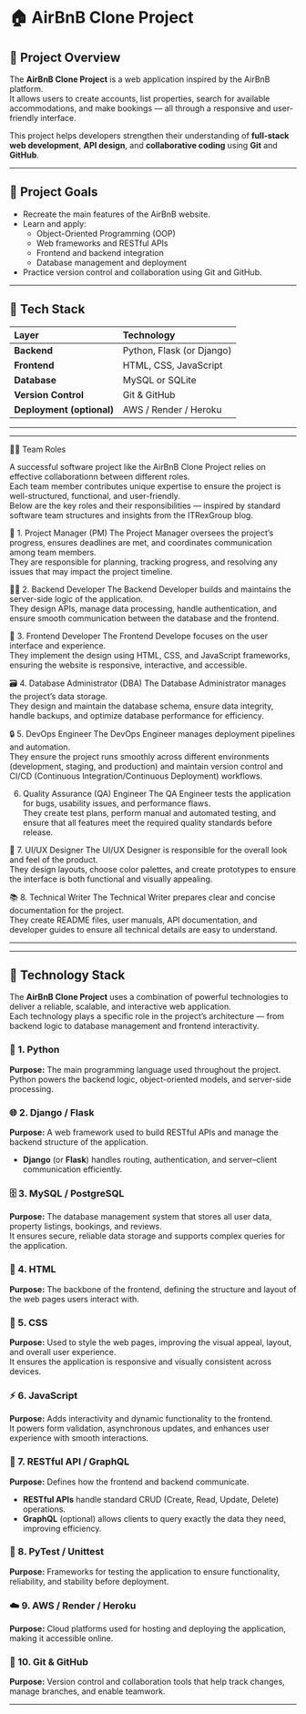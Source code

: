 # 🏠 AirBnB Clone Project

## 📘 Project Overview
The **AirBnB Clone Project** is a web application inspired by the AirBnB platform.  
It allows users to create accounts, list properties, search for available accommodations, and make bookings — all through a responsive and user-friendly interface.

This project helps developers strengthen their understanding of **full-stack web development**, **API design**, and **collaborative coding** using **Git** and **GitHub**.

---

## 🎯 Project Goals
- Recreate the main features of the AirBnB website.
- Learn and apply:
  - Object-Oriented Programming (OOP)
  - Web frameworks and RESTful APIs
  - Frontend and backend integration
  - Database management and deployment
- Practice version control and collaboration using Git and GitHub.

---

## 🧰 Tech Stack

| Layer | Technology |
|:------|:------------|
| **Backend** | Python, Flask (or Django) |
| **Frontend** | HTML, CSS, JavaScript |
| **Database** | MySQL or SQLite |
| **Version Control** | Git & GitHub |
| **Deployment (optional)** | AWS / Render / Heroku |

---
---

 👩‍💻 Team Roles

A successful software project like the AirBnB Clone Project relies on effective collaborationn between different roles.  
Each team member contributes unique expertise to ensure the project is well-structured, functional, and user-friendly.  
Below are the key roles and their responsibilities — inspired by standard software team structures and insights from the ITRexGroup blog.

🧠 1. Project Manager (PM)
The Project Manager oversees the project’s progress, ensures deadlines are met, and coordinates communication among team members.  
They are responsible for planning, tracking progress, and resolving any issues that may impact the project timeline.

🧑‍💻 2. Backend Developer
The Backend Developer builds and maintains the server-side logic of the application.  
They design APIs, manage data processing, handle authentication, and ensure smooth communication between the database and the frontend.

 🎨 3. Frontend Developer
The Frontend Develope focuses on the user interface and experience.  
They implement the design using HTML, CSS, and JavaScript frameworks, ensuring the website is responsive, interactive, and accessible.

🗃️ 4. Database Administrator (DBA)
The Database Administrator manages the project’s data storage.  
They design and maintain the database schema, ensure data integrity, handle backups, and optimize database performance for efficiency.

🔒 5. DevOps Engineer
The DevOps Engineer manages deployment pipelines and automation.  
They ensure the project runs smoothly across different environments (development, staging, and production) and maintain version control and CI/CD (Continuous Integration/Continuous Deployment) workflows.

 6. Quality Assurance (QA) Engineer
The QA Engineer tests the application for bugs, usability issues, and performance flaws.  
They create test plans, perform manual and automated testing, and ensure that all features meet the required quality standards before release.

 🧩 7. UI/UX Designer
The UI/UX Designer is responsible for the overall look and feel of the product.  
They design layouts, choose color palettes, and create prototypes to ensure the interface is both functional and visually appealing.

📚 8. Technical Writer
The Technical Writer prepares clear and concise documentation for the project.  
They create README files, user manuals, API documentation, and developer guides to ensure all technical details are easy to understand.

---
---

## 🧰 Technology Stack

The **AirBnB Clone Project** uses a combination of powerful technologies to deliver a reliable, scalable, and interactive web application.  
Each technology plays a specific role in the project’s architecture — from backend logic to database management and frontend interactivity.

### 🐍 1. Python
**Purpose:** The main programming language used throughout the project.  
Python powers the backend logic, object-oriented models, and server-side processing.

### 🌐 2. Django / Flask
**Purpose:** A web framework used to build RESTful APIs and manage the backend structure of the application.  
- **Django** (or **Flask**) handles routing, authentication, and server–client communication efficiently.

### 🗄️ 3. MySQL / PostgreSQL
**Purpose:** The database management system that stores all user data, property listings, bookings, and reviews.  
It ensures secure, reliable data storage and supports complex queries for the application.

### 🧱 4. HTML
**Purpose:** The backbone of the frontend, defining the structure and layout of the web pages users interact with.

### 🎨 5. CSS
**Purpose:** Used to style the web pages, improving the visual appeal, layout, and overall user experience.  
It ensures the application is responsive and visually consistent across devices.

### ⚡ 6. JavaScript
**Purpose:** Adds interactivity and dynamic functionality to the frontend.  
It powers form validation, asynchronous updates, and enhances user experience with smooth interactions.

### 🔗 7. RESTful API / GraphQL
**Purpose:** Defines how the frontend and backend communicate.  
- **RESTful APIs** handle standard CRUD (Create, Read, Update, Delete) operations.  
- **GraphQL** (optional) allows clients to query exactly the data they need, improving efficiency.

### 🧪 8. PyTest / Unittest
**Purpose:** Frameworks for testing the application to ensure functionality, reliability, and stability before deployment.

### ☁️ 9. AWS / Render / Heroku
**Purpose:** Cloud platforms used for hosting and deploying the application, making it accessible online.

### 🧩 10. Git & GitHub
**Purpose:** Version control and collaboration tools that help track changes, manage branches, and enable teamwork.

---





